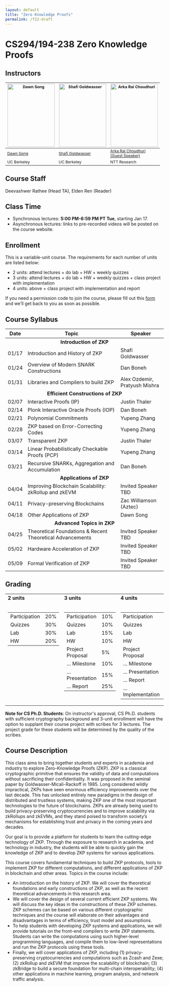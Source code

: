 ```yaml
---
layout: default
title: "Zero Knowledge Proofs"
permalink: /f22-draft
---
```


# CS294/194-238 Zero Knowledge Proofs
<!-- - Zoom link (TBD) -->
<!-- - To sign up for the course, please fill in this [form](https://docs.google.com/forms/d/e/1FAIpQLSepJTYKc9iJycBsnywFCo9PLIq1SjbSsWIBlqfWAZGPXHrk3Q/viewform). -->

## Instructors

<table style="table-layout: fixed; font-size: 88%; align: middle;">
  <thead>
    <tr>
      <th style="width: 33%;"><img style="object-fit:cover" width=150 height=200 src="{{site.baseurl}}/assets/dawn-berkeley.jpg" alt="Dawn Song"></th>
      <th style="width: 33%;"><img style="object-fit:cover" width=150 height=200 src="{{site.baseurl}}/assets/goldwasser.jpeg" alt="Shafi Goldwasser"></th>
      <th style="width: 33%;"><img style="object-fit:cover" width=150 height=200 src="{{site.baseurl}}/assets/arka.jpeg" alt="Arka Rai Choudhuri"></th>
    </tr>
  </thead>
  <tbody>
    <tr>
      <td><a href="https://people.eecs.berkeley.edu/~dawnsong/">Dawn Song</a></td>
      <td><a href="https://www2.eecs.berkeley.edu/Faculty/Homepages/goldwasser.html/">Shafi Goldwasser</a></td>
      <td><a href="https://arka19.github.io/">Arka Rai Choudhuri<br> (Guest Speaker)</a></td>
    </tr>
    <tr>
      <td>UC Berkeley</td>
      <td>UC Berkeley</td>
      <td>NTT Research</td>
    </tr>
  </tbody>
</table>

## Course Staff
Deevashwer Rathee (Head TA), Elden Ren (Reader)

## Class Time
* Synchronous lectures: **5:00 PM-6:59 PM PT Tue**, starting Jan 17.  
* Asynchronous lectures: links to pre-recorded videos will be posted on the course website.

## Enrollment
This is a variable-unit course. The requirements for each number of units are listed below:

* 2 units: attend lectures + do lab + HW + weekly quizzes
* 3 units: attend lectures + do lab + HW + weekly quizzes + class project with implementation
* 4 units: above + class project with implementation and report

If you need a permission code to join the course, please fill out this [form](https://forms.gle/c9o5Fz9inJjPfzJy8) and we’ll get back to you as soon as possible.

## Course Syllabus

<!-- | Date             | Topic                                                                     | Speaker                    |
| ---------------- | ------------------------------------------------------------------------- | -------------------------- |
|01/17| Introduction and History of ZKP | Shafi Goldwasser |
|01/24| Overview of Modern SNARK Constructions | Dan Boneh |
|01/31| Libraries and Compilers to build ZKP | Alex Ozdemir,<br>Pratyush Mishra |
|02/07| Interactive Proofs (IP) | Justin Thaler |
|02/14| Plonk Interactive Oracle Proofs (IOP) | Dan Boneh |
|02/21| Polynomial Commitments | Yupeng Zhang |
|02/28| ZKP based on Error-Correcting Codes | Yupeng Zhang |
|03/07| Transparent ZKP | Justin Thaler |
|03/14| Linear Probabilistically Checkable Proofs (PCP) | Yupeng Zhang |
|03/21| Recursive SNARKs, Aggregation and Accumulation | Dan Boneh |
|04/04| Improving Blockchain Scalability: zkRollup and zkEVM | Invited Speaker TBD |
|04/11| Privacy-preserving Blockchains | Zac Williamson (Aztec) |
|04/18| Other Applications of ZKP | Dawn Song |
|04/25| Theoretical Foundations & Recent Theoretical Advancements | Invited Speaker TBD |
|05/02| Hardware Acceleration of ZKP | Invited Speaker TBD |
|05/09| Formal Verification of ZKP | Invited Speaker TBD | -->

<table>
<thead>
<tr>
<th>Date</th>
<th>Topic</th>
<th>Speaker</th>
</tr>
</thead>
<tbody>
<tr> <td colspan=3 align=center> <b>Introduction of ZKP</b> </td> </tr>
<tr>
<td>01/17</td>
<td>Introduction and History of ZKP</td>
<td>Shafi Goldwasser</td>
</tr>
<tr>
<td>01/24</td>
<td>Overview of Modern SNARK Constructions</td>
<td>Dan Boneh</td>
</tr>
<tr>
<td>01/31</td>
<td>Libraries and Compilers to build ZKP</td>
<td>Alex Ozdemir,<br>Pratyush Mishra</td>
</tr>
<tr> <td colspan=3 align=center> <b>Efficient Constructions of ZKP</b> </td> </tr>
<!-- <tr> <td colspan=3 align=center> <font size="-0.5">Polynomial IOPs</font> </td> </tr> -->
<tr>
<td>02/07</td>
<td>Interactive Proofs (IP)</td>
<td>Justin Thaler</td>
</tr>
<tr>
<td>02/14</td>
<td>Plonk Interactive Oracle Proofs (IOP)</td>
<td>Dan Boneh</td>
</tr>
<!-- <tr> <td colspan=3 align=center> <font size="-0.5">Polynomial Commitments</font> </td> </tr> -->
<tr>
<td>02/21</td>
<td>Polynomial Commitments</td>
<td>Yupeng Zhang</td>
</tr>
<tr>
<td>02/28</td>
<td>ZKP based on Error-Correcting Codes</td>
<td>Yupeng Zhang</td>
</tr>
<tr>
<td>03/07</td>
<td>Transparent ZKP</td>
<td>Justin Thaler</td>
</tr>
<!-- <tr> <td colspan=3 align=center> <font size="-0.5">Linear PCP + SNARK Compiler + Recursive SNARKs</font> </td> </tr> -->
<tr>
<td>03/14</td>
<td>Linear Probabilistically Checkable Proofs (PCP)</td>
<td>Yupeng Zhang</td>
</tr>
<tr>
<td>03/21</td>
<td>Recursive SNARKs, Aggregation and Accumulation</td>
<td>Dan Boneh</td>
</tr>
<tr> <td colspan=3 align=center> <b>Applications of ZKP</b> </td> </tr>
<tr>
<td>04/04</td>
<td>Improving Blockchain Scalability: zkRollup and zkEVM</td>
<td>Invited Speaker TBD</td>
</tr>
<tr>
<td>04/11</td>
<td>Privacy-preserving Blockchains</td>
<td>Zac Williamson (Aztec)</td>
</tr>
<tr>
<td>04/18</td>
<td>Other Applications of ZKP</td>
<td>Dawn Song</td>
</tr>
<tr> <td colspan=3 align=center> <b>Advanced Topics in ZKP</b> </td> </tr>
<tr>
<td>04/25</td>
<td>Theoretical Foundations &amp; Recent Theoretical Advancements</td>
<td>Invited Speaker TBD</td>
</tr>
<tr>
<td>05/02</td>
<td>Hardware Acceleration of ZKP</td>
<td>Invited Speaker TBD</td>
</tr>
<tr>
<td>05/09</td>
<td>Formal Verification of ZKP</td>
<td>Invited Speaker TBD</td>
</tr>
</tbody>
</table>



## Grading

<table class="center">
  <tr>
    <td style="vertical-align: top">
      <b>2 units</b><br><br>
      <table>
        <tr><td>Participation</td><td>20%</td></tr>
        <tr><td>Quizzes</td><td>30%</td></tr>
        <tr><td>Lab</td><td>30%</td></tr>
        <tr><td>HW</td><td>20%</td></tr>
      </table>
    </td>
    <td style="vertical-align: top">
      <b>3 units</b><br><br>
      <table>
        <tr><td>Participation</td><td>10%</td></tr>
        <tr><td>Quizzes</td><td>10%</td></tr>
        <tr><td>Lab</td><td>15%</td></tr>
        <tr><td>HW</td><td>10%</td></tr>
        <tr><td>Project Proposal</td><td>5%</td></tr>
        <tr><td>… Milestone</td><td>10%</td></tr>
        <tr><td>… Presentation</td><td>15%</td></tr>
        <tr><td>… Report</td><td>25%</td></tr>
      </table>
    </td>
    <td style="vertical-align: top">
      <b>4 units</b><br><br>
      <table>
        <tr><td>Participation</td><td>10%</td></tr>
        <tr><td>Quizzes</td><td>10%</td></tr>
        <tr><td>Lab</td><td>10%</td></tr>
        <tr><td>HW</td><td>10%</td></tr>
        <tr><td>Project Proposal</td><td>5%</td></tr>
        <tr><td>… Milestone</td><td>10%</td></tr>
        <tr><td>… Presentation</td><td>10%</td></tr>
        <tr><td>… Report</td><td>20%</td></tr>
        <tr><td>… Implementation</td><td>15%</td></tr>
      </table>
    </td>
  </tr>
</table>

**Note for CS Ph.D. Students**: On instructor's approval, CS Ph.D. students with sufficient cryptography background and 3-unit enrollment will have the option to supplant their course project with scribes for 3 lectures. The project grade for these students will be determined by the quality of the scribes.

## Course Description
This class aims to bring together students and experts in academia and industry to explore Zero-Knowledge Proofs (ZKP). ZKP is a classical cryptographic primitive that ensures the validity of data and computations without sacrificing their confidentiality. It was proposed in the seminal paper by Goldwasser-Micali-Rackoff in 1985. Long considered wildly impractical, ZKPs have seen enormous efficiency improvements over the last decade. This has unlocked entirely new paradigms in the design of distributed and trustless systems, making ZKP one of the most important technologies to the future of blockchains. ZKPs are already being used to build privacy-preserving cryptocurrencies and to improve scalability via zkRollups and zkEVMs, and they stand poised to transform society’s mechanisms for establishing trust and privacy in the coming years and decades.

Our goal is to provide a platform for students to learn the cutting-edge technology of ZKP. Through the exposure to research in academia, and technology in industry, the students will be able to quickly gain the knowledge of ZKP and to develop ZKP systems for various applications.  

This course covers fundamental techniques to build ZKP protocols, tools to implement ZKP for different computations, and different applications of ZKP in blockchain and other areas.  Topics in the course include:
- An introduction on the history of ZKP. We will cover the theoretical foundations and early constructions of ZKP, as well as the recent theoretical advancements in this research area.
- We will cover the design of several current efficient ZKP systems. We will discuss the key ideas in the constructions of these ZKP schemes. ZKP schemes can be based on various different cryptographic techniques and the course will elaborate on their advantages and disadvantages in terms of efficiency, trust model and assumptions. 
- To help students with developing ZKP systems and applications, we will provide tutorials on the front-end compilers to write ZKP statements. Students can write the computations using such higher-level programming languages, and compile them to low-level representations and run the ZKP protocols using these tools.
- Finally, we will cover applications of ZKP, including (1) privacy-preserving cryptocurrencies and computations such as Zcash and Zexe; (2) zkRollup and zkEVM that improve the scalability of blockchain; (3) zkBridge to build a secure foundation for multi-chain interoperability; (4) other applications in machine learning, program analysis, and network traffic analysis.

<!-- ## Assignment Timeline

TBD

### Participation

TBD -->